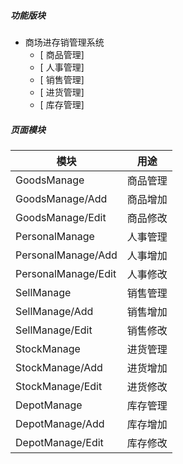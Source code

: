 ##### 功能版块
- 商场进存销管理系统
  - [ 商品管理] 
  - [ 人事管理]
  - [ 销售管理]
  - [ 进货管理]
  - [ 库存管理]
  

##### 页面模块
| 模块                 | 用途                     |
| -------------------- | ------------------------ |
| GoodsManage | 商品管理 |
| GoodsManage/Add | 商品增加 |
| GoodsManage/Edit | 商品修改 |
| PersonalManage  | 人事管理 |
| PersonalManage/Add | 人事增加 |
| PersonalManage/Edit | 人事修改 |
| SellManage  | 销售管理 |
| SellManage/Add | 销售增加 |
| SellManage/Edit | 销售修改 |
| StockManage  | 进货管理 |
| StockManage/Add | 进货增加 |
| StockManage/Edit | 进货修改 |
| DepotManage  | 库存管理 |
| DepotManage/Add | 库存增加 |
| DepotManage/Edit | 库存修改 |

